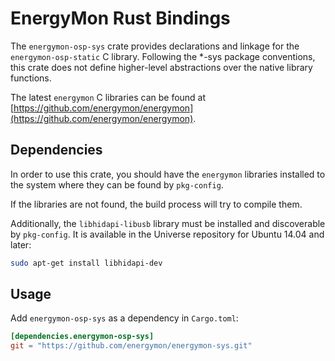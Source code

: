 # EnergyMon Rust Bindings

The `energymon-osp-sys` crate provides declarations and linkage for the
`energymon-osp-static` C library.
Following the *-sys package conventions, this crate does not define
higher-level abstractions over the native library functions.

The latest `energymon` C libraries can be found at
[https://github.com/energymon/energymon](https://github.com/energymon/energymon).

## Dependencies

In order to use this crate, you should have the `energymon` libraries
installed to the system where they can be found by `pkg-config`.

If the libraries are not found, the build process will try to compile them.

Additionally, the `libhidapi-libusb` library must be installed and discoverable
by `pkg-config`.
It is available in the Universe repository for Ubuntu 14.04 and later:

```sh
sudo apt-get install libhidapi-dev
```

## Usage
Add `energymon-osp-sys` as a dependency in `Cargo.toml`:

```toml
[dependencies.energymon-osp-sys]
git = "https://github.com/energymon/energymon-sys.git"
```
